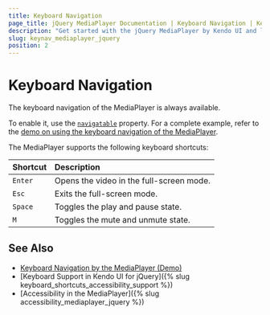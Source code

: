 ```yaml
---
title: Keyboard Navigation
page_title: jQuery MediaPlayer Documentation | Keyboard Navigation | Kendo UI
description: "Get started with the jQuery MediaPlayer by Kendo UI and learn about the accessibility support it provides through its keyboard navigation functionality."
slug: keynav_mediaplayer_jquery
position: 2
---
```


# Keyboard Navigation

The keyboard navigation of the MediaPlayer is always available.

To enable it, use the [`navigatable`](/api/javascript/ui/mediaplayer/configuration/navigatable) property. For a complete example, refer to the [demo on using the keyboard navigation of the MediaPlayer](https://demos.telerik.com/kendo-ui/mediaplayer/keyboard-navigation).

The MediaPlayer supports the following keyboard shortcuts:

|Shortcut |Description
|:---     |:---
|`Enter`  |Opens the video in the full-screen mode.
|`Esc`    |Exits the full-screen mode.
|`Space`  |Toggles the play and pause state.
|`M`      |Toggles the mute and unmute state.

## See Also

* [Keyboard Navigation by the MediaPlayer (Demo)](https://demos.telerik.com/kendo-ui/mediaplayer/keyboard-navigation)
* [Keyboard Support in Kendo UI for jQuery]({% slug keyboard_shortcuts_accessibility_support %})
* [Accessibility in the MediaPlayer]({% slug accessibility_mediaplayer_jquery %})
